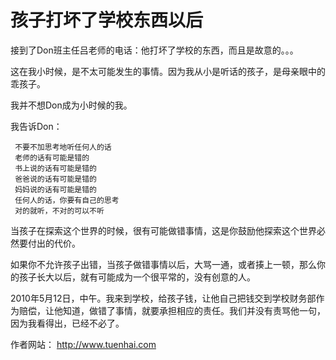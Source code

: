 # 孩子打坏了学校东西以后

 接到了Don班主任吕老师的电话：他打坏了学校的东西，而且是故意的。。。

 这在我小时候，是不太可能发生的事情。因为我从小是听话的孩子，是母亲眼中的乖孩子。

 我并不想Don成为小时候的我。

 我告诉Don：

	 不要不加思考地听任何人的话
	 老师的话有可能是错的
	 书上说的话有可能是错的
	 爸爸说的话有可能是错的
	 妈妈说的话有可能是错的
	 任何人的话，你要有自己的思考
	 对的就听，不对的可以不听


 当孩子在探索这个世界的时候，很有可能做错事情，这是你鼓励他探索这个世界必然要付出的代价。

 如果你不允许孩子出错，当孩子做错事情以后，大骂一通，或者揍上一顿，那么你的孩子长大以后，就有可能成为一个很平常的，没有创意的人。

 2010年5月12日，中午。我来到学校，给孩子钱，让他自己把钱交到学校财务部作为赔偿，让他知道，做错了事情，就要承担相应的责任。我们并没有责骂他一句，因为我看得出，已经不必了。


 作者网站： http://www.tuenhai.com
